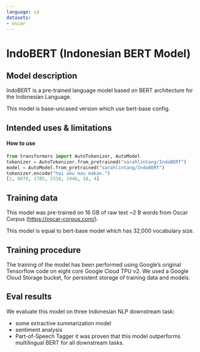 ```yaml
---
language: id
datasets:
- oscar
---
```

# IndoBERT (Indonesian BERT Model)

## Model description
IndoBERT is a pre-trained language model based on BERT architecture for the Indonesian Language. 

This model is base-uncased version which use bert-base config.

## Intended uses & limitations

#### How to use

```python
from transformers import AutoTokenizer, AutoModel
tokenizer = AutoTokenizer.from_pretrained("sarahlintang/IndoBERT")
model = AutoModel.from_pretrained("sarahlintang/IndoBERT")
tokenizer.encode("hai aku mau makan.")
[2, 8078, 1785, 2318, 1946, 18, 4]
```


## Training data

This model was pre-trained on 16 GB of raw text ~2 B words from Oscar Corpus (https://oscar-corpus.com/). 

This model is equal to bert-base model which has 32,000 vocabulary size. 

## Training procedure

The training of the model has been performed using Google’s original Tensorflow code on eight core Google Cloud TPU v2.
We used a Google Cloud Storage bucket, for persistent storage of training data and models.

## Eval results

We evaluate this model on three Indonesian NLP downstream task:
- some extractive summarization model
- sentiment analysis
- Part-of-Speech Tagger
it was proven that this model outperforms multilingual BERT for all downstream tasks.
